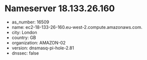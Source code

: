 # Nameserver 18.133.26.160

* as_number: 16509
* name: ec2-18-133-26-160.eu-west-2.compute.amazonaws.com.
* city: London
* country: GB
* organization: AMAZON-02
* version: dnsmasq-pi-hole-2.81
* dnssec: false
